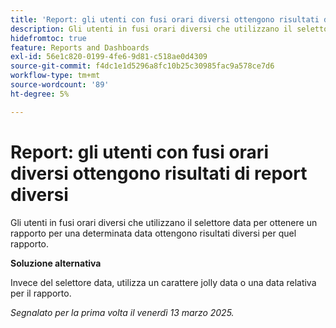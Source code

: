 ```yaml
---
title: 'Report: gli utenti con fusi orari diversi ottengono risultati di report diversi'
description: Gli utenti in fusi orari diversi che utilizzano il selettore data per ottenere un rapporto per una determinata data ottengono risultati diversi per quel rapporto.
hidefromtoc: true
feature: Reports and Dashboards
exl-id: 56e1c820-0199-4fe6-9d81-c518ae0d4309
source-git-commit: f4dc1e1d5296a8fc10b25c30985fac9a578ce7d6
workflow-type: tm+mt
source-wordcount: '89'
ht-degree: 5%

---
```


# Report: gli utenti con fusi orari diversi ottengono risultati di report diversi

Gli utenti in fusi orari diversi che utilizzano il selettore data per ottenere un rapporto per una determinata data ottengono risultati diversi per quel rapporto.

**Soluzione alternativa**

Invece del selettore data, utilizza un carattere jolly data o una data relativa per il rapporto.

_Segnalato per la prima volta il venerdì 13 marzo 2025._

